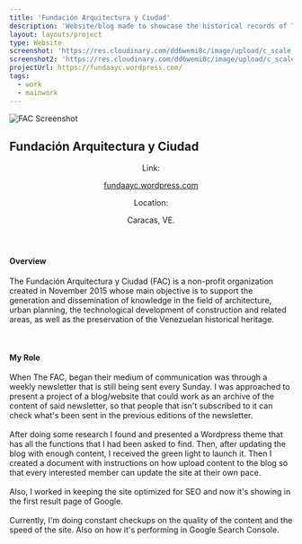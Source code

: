 ```yaml
---
title: 'Fundación Arquitectura y Ciudad'
description: 'Website/blog made to showcase the historical records of The Architecture in Venezuela through its history.'
layout: layouts/project
type: Website
screenshot: 'https://res.cloudinary.com/dd6wemi8c/image/upload/c_scale,q_auto:eco,w_1200/v1618242432/portfolio/FAC-desktop_oxoprf.png'
screenshot2: 'https://res.cloudinary.com/dd6wemi8c/image/upload/c_scale,q_auto:eco,w_1200/v1618242432/portfolio/FAC-desktop_oxoprf.png'
projectUrl: https://fundaayc.wordpress.com/
tags:
  - work
  - mainwork
---
```


<div class="project-picture">
  <img src="https://res.cloudinary.com/dd6wemi8c/image/upload/q_auto:best/v1618500648/portfolio/FAC-Mock_ybvyrn.png" alt="FAC Screenshot" loading="lazy">
</div>

<h2>Fundación Arquitectura y Ciudad</h2>

<header class="project-info">
  <div class="project-link">
    <p>Link:</p>
    <a href="https://fundaayc.wordpress.com/" target="_blank" target="_blank" rel="noopener noreferrer">fundaayc.wordpress.com</a>
  </div>
  <div class="project-location">
    <p>Location:</p>
    <p>Caracas, VE.</p>
  </div>
</header>

#### Overview

The Fundación Arquitectura y Ciudad (FAC) is a non-profit organization created in November 2015 whose main objective is to support the generation and dissemination of knowledge in the field of architecture, urban planning, the technological development of construction and related areas, as well as the preservation of the Venezuelan historical heritage.

<br>

#### My Role

When The FAC, began their medium of communication was through a weekly newsletter that is still being sent every Sunday. I was approached to present a project of a blog/website that could work as an archive of the content of said newsletter, so that people that isn't subscribed to it can check what's been sent in the previous editions of the newsletter.
\
\
After doing some research I found and presented a Wordpress theme that has all the functions that I had been asked to find. Then, after updating the blog with enough content, I received the green light to launch it. Then I created a document with instructions on how upload content to the blog so that every interested member can update the site at their own pace.
\
\
Also, I worked in keeping the site optimized for SEO and now it's showing in the first result page of Google.
\
\
Currently, I'm doing constant checkups on the quality of the content and the speed of the site. Also on how it's performing in Google Search Console.
